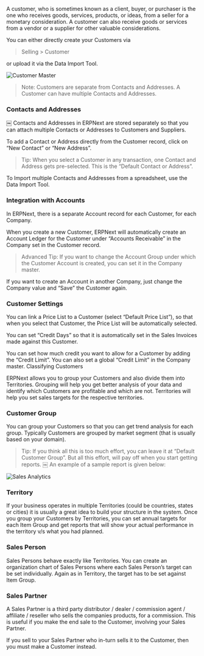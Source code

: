 A customer, who is sometimes known as a client, buyer, or purchaser is the one
who receives goods, services, products, or ideas, from a seller for a monetary
consideration. A customer can also receive goods or services from a vendor or
a supplier for other valuable considerations.

You can either directly create your Customers via

> Selling > Customer

or upload it via the Data Import Tool.

![Customer Master](files/customer.png)

> Note: Customers are separate from Contacts and Addresses. A Customer can
have multiple Contacts and Addresses.

### Contacts and Addresses

￼ Contacts and Addresses in ERPNext are stored separately so that you can
attach multiple Contacts or Addresses to Customers and Suppliers.

To add a Contact or Address directly from the Customer record, click on “New
Contact” or “New Address”.

> Tip: When you select a Customer in any transaction, one Contact and Address
gets pre-selected. This is the “Default Contact or Address”.

To Import multiple Contacts and Addresses from a spreadsheet, use the Data
Import Tool.

### Integration with Accounts

In ERPNext, there is a separate Account record for each Customer, for each
Company.

When you create a new Customer, ERPNext will automatically create an Account
Ledger for the Customer under “Accounts Receivable” in the Company set in the
Customer record.

> Advanced Tip: If you want to change the Account Group under which the
Customer Account is created, you can set it in the Company master.

If you want to create an Account in another Company, just change the Company
value and “Save” the Customer again.

### Customer Settings

You can link a Price List to a Customer (select “Default Price List”), so that
when you select that Customer, the Price List will be automatically selected.

You can set “Credit Days” so that it is automatically set in the Sales
Invoices made against this Customer.

You can set how much credit you want to allow for a Customer by adding the
“Credit Limit”. You can also set a global “Credit Limit” in the Company
master. Classifying Customers

ERPNext allows you to group your Customers and also divide them into
Territories. Grouping will help you get better analysis of your data and
identify which Customers are profitable and which are not. Territories will
help you set sales targets for the respective territories.

### Customer Group

You can group your Customers so that you can get trend analysis for each
group. Typically Customers are grouped by market segment (that is usually
based on your domain).

> Tip: If you think all this is too much effort, you can leave it at “Default
Customer Group”. But all this effort, will pay off when you start getting
reports. ￼ An example of a sample report is given below:

![Sales Analytics](files/sales-analytics-customer.png)

### Territory

If your business operates in multiple Territories (could be countries, states
or cities) it is usually a great idea to build your structure in the system.
Once you group your Customers by Territories, you can set annual targets for
each Item Group and get reports that will show your actual performance in the
territory v/s what you had planned.

### Sales Person

Sales Persons behave exactly like Territories. You can create an organization
chart of Sales Persons where each Sales Person’s target can be set
individually. Again as in Territory, the target has to be set against Item
Group.

### Sales Partner

A Sales Partner is a third party distributor / dealer / commission agent /
affiliate / reseller who sells the companies products, for a commission. This
is useful if you make the end sale to the Customer, involving your Sales
Partner.

If you sell to your Sales Partner who in-turn sells it to the Customer, then
you must make a Customer instead.

